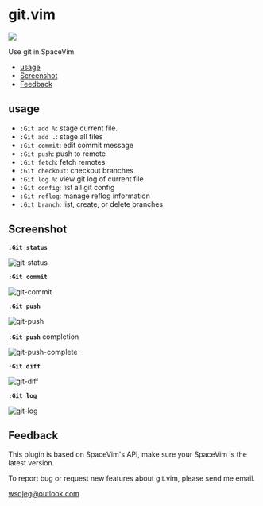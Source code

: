 # git.vim

[![](https://spacevim.org/img/build-with-SpaceVim.svg)](https://spacevim.org)

Use git in SpaceVim



<!-- vim-markdown-toc GFM -->

- [usage](#usage)
- [Screenshot](#screenshot)
- [Feedback](#feedback)

<!-- vim-markdown-toc -->

## usage

- `:Git add %`: stage current file.
- `:Git add .`: stage all files
- `:Git commit`: edit commit message
- `:Git push`: push to remote
- `:Git fetch`: fetch remotes
- `:Git checkout`: checkout branches
- `:Git log %`: view git log of current file
- `:Git config`: list all git config
- `:Git reflog`: manage reflog information
- `:Git branch`: list, create, or delete branches

## Screenshot

**`:Git status`**

![git-status](https://user-images.githubusercontent.com/13142418/70063320-85efb600-1622-11ea-9aad-88d8b5b0f6d6.png)

**`:Git commit`**

![git-commit](https://user-images.githubusercontent.com/13142418/70335089-96519c00-1881-11ea-9c96-84c32566a002.png)

**`:Git push`**

![git-push](https://user-images.githubusercontent.com/13142418/70335203-d0bb3900-1881-11ea-8bf3-85b248c20dae.png)

**`:Git push`** completion

![git-push-complete](https://user-images.githubusercontent.com/13142418/70384670-7de69c00-19bd-11ea-91fe-9e8ced9775db.gif)

**`:Git diff`**

![git-diff](https://user-images.githubusercontent.com/13142418/70369625-7c52a080-18f7-11ea-9ee9-a1ba499b3d1f.png)

**`:Git log`**

![git-log](https://user-images.githubusercontent.com/13142418/70444048-39015900-1ad4-11ea-9522-1711c0c67098.png)


## Feedback

This plugin is based on SpaceVim's API, make sure your SpaceVim is the latest version.

To report bug or request new features about git.vim, please send me email.

wsdjeg@outlook.com
